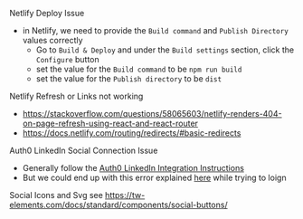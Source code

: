 Netlify Deploy Issue

- in Netlify, we need to provide the `Build command` and `Publish Directory` values correctly
  - Go to `Build & Deploy` and under the `Build settings` section, click the `Configure` button
  - set the value for the `Build command` to be `npm run build`
  - set the value for the `Publish directory` to be `dist`

Netlify Refresh or Links not working

- https://stackoverflow.com/questions/58065603/netlify-renders-404-on-page-refresh-using-react-and-react-router
- https://docs.netlify.com/routing/redirects/#basic-redirects

Auth0 LinkedIn Social Connection Issue

- Generally follow the [Auth0 LinkedIn Integration Instructions](https://manage.auth0.com/dashboard/us/dev-zm8k7g0jntagspap/marketplace/integrations/linkedin-social-connection)
- But we could end up with this error explained [here](https://community.auth0.com/t/error-your-linkedin-network-will-be-back-soon-when-using-linkedin-social-connection/136532) while trying to loign

Social Icons and Svg
see https://tw-elements.com/docs/standard/components/social-buttons/
